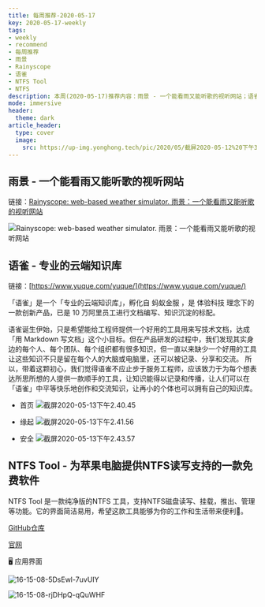 ```yaml
---
title: 每周推荐-2020-05-17
key: 2020-05-17-weekly
tags:
- weekly
- recommend
- 每周推荐
- 雨景
- Rainyscope
- 语雀
- NTFS Tool
- NTFS
description: 本周(2020-05-17)推荐内容：雨景 - 一个能看雨又能听歌的视听网站；语雀 - 专业的云端知识库；NTFS Tool - 为苹果电脑提供NTFS读写支持的一款免费软件
mode: immersive
header:
  theme: dark
article_header:
  type: cover
  image:
    src: https://up-img.yonghong.tech/pic/2020/05/截屏2020-05-12%20下午3.47.58.png
---
```


## 雨景 - 一个能看雨又能听歌的视听网站
链接：[Rainyscope: web-based weather simulator. 雨景：一个能看雨又能听歌的视听网站](http://rainyscope.com/)

![Rainyscope: web-based weather simulator. 雨景：一个能看雨又能听歌的视听网站](https://up-img.yonghong.tech/pic/2020/05/截屏2020-05-12%20下午3.47.58.png)

<!--more-->

## 语雀 - 专业的云端知识库

链接：[https://www.yuque.com/yuque/](https://www.yuque.com/yuque/)

「语雀」是一个「专业的云端知识库」，孵化自 蚂蚁金服 ，是 体验科技 理念下的一款创新产品，已是 10 万阿里员工进行文档编写、知识沉淀的标配。

语雀诞生伊始，只是希望能给工程师提供一个好用的工具用来写技术文档，达成「用 Markdown 写文档」这个小目标。但在产品研发的过程中，我们发现其实身边的每个人、每个团队、每个组织都有很多知识，但一直以来缺少一个好用的工具让这些知识不只是留在每个人的大脑或电脑里，还可以被记录、分享和交流。
所以，带着这颗初心，我们觉得语雀不应止步于服务工程师，应该致力于为每个想表达所思所想的人提供一款顺手的工具，让知识能得以记录和传播，让人们可以在「语雀」中平等快乐地创作和交流知识，让再小的个体也可以拥有自己的知识库。

- 首页
![截屏2020-05-13下午2.40.45](https://up-img.yonghong.tech/pic/2020/05/截屏2020-05-13%20下午2.40.45.png)

- 缘起
![截屏2020-05-13下午2.41.56](https://up-img.yonghong.tech/pic/2020/05/截屏2020-05-13%20下午2.41.56.png)

- 安全
![截屏2020-05-13下午2.43.57](https://up-img.yonghong.tech/pic/2020/05/截屏2020-05-13%20下午2.43.57.png)


## NTFS Tool - 为苹果电脑提供NTFS读写支持的一款免费软件

NTFS Tool 是一款纯净版的NTFS 工具，支持NTFS磁盘读写、挂载，推出、管理等功能。它的界面简洁易用，希望这款工具能够为你的工作和生活带来便利👻。

[GitHub仓库](https://github.com/ntfstool/ntfstool)

[官网](https://ntfstool.com/)

🖥 应用界面

![16-15-08-5DsEwl-7uvUIY](https://up-img.yonghong.tech/pic/2020/05/16-15-08-5DsEwl-7uvUIY.jpg)

![16-15-08-rjDHpQ-qQuWHF](https://up-img.yonghong.tech/pic/2020/05/16-15-08-rjDHpQ-qQuWHF.jpg)
